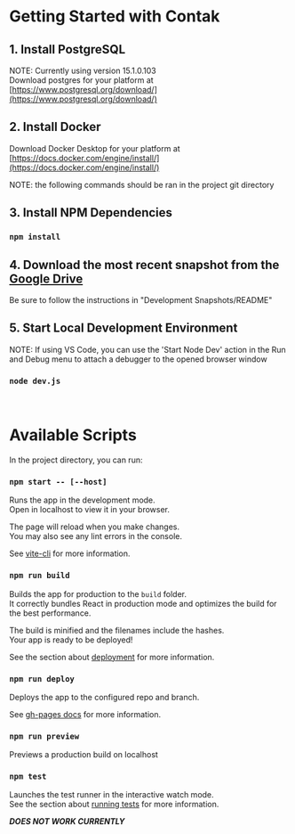 # Getting Started with Contak

## 1. Install PostgreSQL
NOTE: Currently using version 15.1.0.103
<br>
Download postgres for your platform at [https://www.postgresql.org/download/](https://www.postgresql.org/download/)

## 2. Install Docker

Download Docker Desktop for your platform at [https://docs.docker.com/engine/install/](https://docs.docker.com/engine/install/)

NOTE: the following commands should be ran in the project git directory
## 3. Install NPM Dependencies

### `npm install`

## 4. Download the most recent snapshot from the [Google Drive](https://drive.google.com/drive/folders/1qPBcYSMn-wFF5MfYE8ibuoCdjmojQCwV?usp=sharing)

Be sure to follow the instructions in "Development Snapshots/README" 

## 5. Start Local Development Environment

NOTE: If using VS Code, you can use the 'Start Node Dev' action in the Run and Debug menu to 
attach a debugger to the opened browser window
### `node dev.js`

<br>

# Available Scripts

In the project directory, you can run:

### `npm start -- [--host]`

Runs the app in the development mode.\
Open in localhost to view it in your browser.

The page will reload when you make changes.\
You may also see any lint errors in the console.

See [vite-cli](https://vitejs.dev/guide/cli.html) for more information.


### `npm run build`

Builds the app for production to the `build` folder.\
It correctly bundles React in production mode and optimizes the build for the best performance.

The build is minified and the filenames include the hashes.\
Your app is ready to be deployed!

See the section about [deployment](https://facebook.github.io/create-react-app/docs/deployment) for more information.


### `npm run deploy`

Deploys the app to the configured repo and branch.

See [gh-pages docs](https://github.com/gitname/react-gh-pages#deploying-a-react-app-to-github-pages) for more information.

### `npm run preview`

Previews a production build on localhost


### `npm test`

Launches the test runner in the interactive watch mode.\
See the section about [running tests](https://facebook.github.io/create-react-app/docs/running-tests) for more information.

***DOES NOT WORK CURRENTLY***
